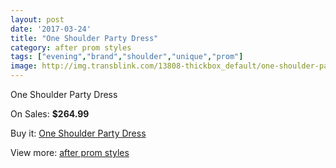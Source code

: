 ```yaml
---
layout: post
date: '2017-03-24'
title: "One Shoulder Party Dress"
category: after prom styles
tags: ["evening","brand","shoulder","unique","prom"]
image: http://img.transblink.com/13808-thickbox_default/one-shoulder-party-dress.jpg
---
```

One Shoulder Party Dress

On Sales: **$264.99**
<a href="https://www.transblink.com/en/after-prom-styles/4423-one-shoulder-party-dress.html"><amp-img layout="responsive" width="600" height="600" src="//img.transblink.com/13808-thickbox_default/one-shoulder-party-dress.jpg" alt="One Shoulder Party Dress 0" /></a>
<a href="https://www.transblink.com/en/after-prom-styles/4423-one-shoulder-party-dress.html"><amp-img layout="responsive" width="600" height="600" src="//img.transblink.com/13811-thickbox_default/one-shoulder-party-dress.jpg" alt="One Shoulder Party Dress 1" /></a>
<a href="https://www.transblink.com/en/after-prom-styles/4423-one-shoulder-party-dress.html"><amp-img layout="responsive" width="600" height="600" src="//img.transblink.com/13810-thickbox_default/one-shoulder-party-dress.jpg" alt="One Shoulder Party Dress 2" /></a>
<a href="https://www.transblink.com/en/after-prom-styles/4423-one-shoulder-party-dress.html"><amp-img layout="responsive" width="600" height="600" src="//img.transblink.com/13809-thickbox_default/one-shoulder-party-dress.jpg" alt="One Shoulder Party Dress 3" /></a>

Buy it: [One Shoulder Party Dress](https://www.transblink.com/en/after-prom-styles/4423-one-shoulder-party-dress.html "One Shoulder Party Dress")

View more: [after prom styles](https://www.transblink.com/en/55-after-prom-styles "after prom styles")
